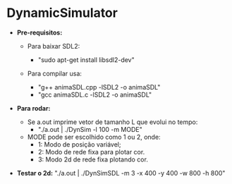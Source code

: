 # DynamicSimulator

* **Pre-requisitos:**
	* Para baixar SDL2:
		- "sudo apt-get install libsdl2-dev"
	
	* Para compilar usa:
		- "g++ animaSDL.cpp -lSDL2 -o animaSDL"
		- "gcc animaSDL.c -lSDL2 -o animaSDL"
	
* **Para rodar:**
	* Se a.out imprime vetor de tamanho L que evolui no tempo:
		- "./a.out | ./DynSim -l 100 -m MODE"
	* MODE pode ser escolhido como 1 ou 2, onde:
		- 1: Modo de posição variável;
		- 2: Modo de rede fixa para plotar cor.
		- 3: Modo 2d de rede fixa plotando cor.

* **Testar o 2d:**
	"./a.out | ./DynSimSDL -m 3 -x 400 -y 400 -w 800 -h 800"
